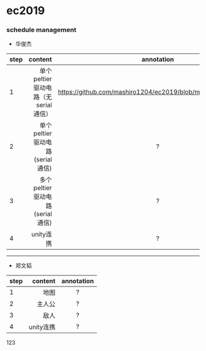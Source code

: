 # ec2019

### schedule management

- 华俊杰

| step        | content                                 |  annotation  |
| --------    | -----:                                  | :----: |
| 1           | 单个peltier驱动电路（无serial 通信）      |   https://github.com/mashiro1204/ec2019/blob/master/Hua/step1.md    |
| 2           | 单个peltier驱动电路(serial 通信)         |    ?   |
| 3           | 多个peltier驱动电路(serial 通信)          |    ?   |
| 4           | unity连携                                |   ?    |


---

- 郑文韬

| step        | content    |  annotation  |
| --------    | -----:     | :----: |
| 1           | 地图       |   ?    |
| 2           | 主人公     |  ?     |
| 3           | 敌人       |     ?  |
| 4           | unity连携  |    ?   |

123